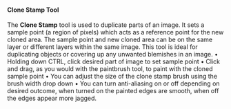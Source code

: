 #### Clone Stamp Tool
The **Clone Stamp** tool is used to duplicate parts of an image. It sets a sample point (a region of pixels) which acts as a reference point for the new cloned area. The sample point and new cloned area can be on the same layer or different layers within the same image. This tool is ideal for duplicating objects or covering up any unwanted blemishes in an image.
•	Holding down CTRL, click desired part of image to set sample point
•	Click and drag, as you would with the paintbrush tool, to paint with the cloned sample point
•	You can adjust the size of the clone stamp brush using the brush width drop down
•	You can turn anti-aliasing on or off depending on desired outcome, when turned on the painted edges are smooth, when off the edges appear more jagged.
